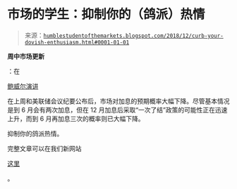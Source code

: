 <!--yml

类别：未分类

日期：2024-05-18 02:34:59

-->

# 市场的学生：抑制你的（鸽派）热情

> 来源：[`humblestudentofthemarkets.blogspot.com/2018/12/curb-your-dovish-enthusiasm.html#0001-01-01`](https://humblestudentofthemarkets.blogspot.com/2018/12/curb-your-dovish-enthusiasm.html#0001-01-01)

**周中市场更新**

：在

[鲍威尔演讲](https://www.federalreserve.gov/newsevents/speech/powell20181128a.htm)

在上周和美联储会议纪要公布后，市场对加息的预期概率大幅下降。尽管基本情况是到 6 月会有两次加息，但在 12 月加息后采取“一次了结”政策的可能性正在迅速上升，而到 6 月再加息三次的概率则已大幅下降。

抑制你的鸽派热情。

完整文章可以在我们新网站

[这里](https://humblestudentofthemarkets.com/2018/12/05/curb-your-dovish-enthusiasm/)

。
